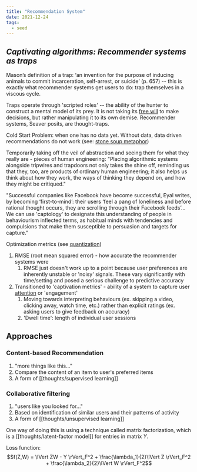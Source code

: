 ```yaml
---
title: "Recommendation System"
date: 2021-12-24
tags:
  - seed
---
```


## _Captivating algorithms: Recommender systems as traps_

Mason’s definition of a trap: ‘an invention for the purpose of
inducing animals to commit incarceration, self-arrest, or suicide’ (p. 657) -- this is exactly what recommender systems get users to do: trap themselves in a viscous cycle.

Traps operate through 'scripted roles' -- the ability of the hunter to construct a mental model of its prey. It is not taking its [free will](thoughts/freedom.md) to make decisions, but rather manipulating it to its own demise. Recommender systems, Seaver posits, are thought-traps.

Cold Start Problem: when one has no data yet. Without data, data driven recommendations do not work (see: [stone soup metaphor](thoughts/stone%20soup%20metaphor.md))

Temporarily taking off the veil of abstraction and seeing them for what they really are - pieces of human engineering: "Placing algorithmic systems alongside tripwires and trapdoors not only takes the shine off, reminding us that they, too, are products of ordinary human engineering; it also helps us think about how they work, the ways of thinking they depend on, and how they might be critiqued."

"Successful companies like Facebook have become successful, Eyal writes, by becoming ‘first-to-mind’: their users ‘feel a pang of loneliness and before rational thought occurs, they are scrolling through their Facebook feeds’... We can use 'captology' to designate this understanding of people in behaviourism inflected terms, as habitual minds with tendencies and compulsions that make them susceptible to persuasion and targets for capture."

Optimization metrics (see [quantization](thoughts/quantization.md))

1. RMSE (root mean squared error) - how accurate the recommender systems were
   1. RMSE just doesn't work up to a point because user preferences are inherently unstable or 'noisy' signals. These vary significantly with time/setting and posed a serious challenge to predictive accuracy
2. Transitioned to 'captivation metrics' - ability of a system to capture user [attention](thoughts/attention%20economy.md) or 'engagement'
   1. Moving towards interpreting behaviours (ex. skipping a video, clicking away, watch time, etc.) rather than explicit ratings (ex. asking users to give feedback on accuracy)
   2. 'Dwell time': length of individual user sessions

## Approaches

### Content-based Recommendation

1. "more things like this..."
2. Compare the content of an item to user's preferred items
3. A form of [[thoughts/supervised learning]]

### Collaborative filtering

1. "users like you looked for..."
2. Based on identification of similar users and their patterns of activity
3. A form of [[thoughts/unsupervised learning]]

One way of doing this is using a technique called matrix factorization, which is a [[thoughts/latent-factor model]] for entries in matrix $Y$.

Loss function:
$$f(Z,W) = \lVert ZW - Y \rVert_F^2 + \frac{\lambda_1}{2}\lVert Z \rVert_F^2 + \frac{\lambda_2}{2}\lVert W \rVert_F^2$$
